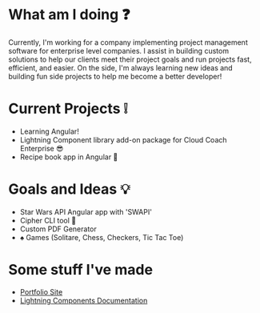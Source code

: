 # What am I doing :question:

Currently, I'm working for a company implementing project management software for enterprise level companies.
I assist in building custom solutions to help our clients meet their project goals and run projects fast, efficient, and easier.
On the side, I'm always learning new ideas and building fun side projects to help me become a better developer!

# Current Projects :grey_exclamation:

* Learning Angular!
* Lightning Component library add-on package for Cloud Coach Enterprise :sunglasses:
* Recipe book app in Angular :see_no_evil:

# Goals and Ideas :bulb:

* Star Wars API Angular app with 'SWAPI'
* Cipher CLI tool :wrench:
* Custom PDF Generator
* :spades: Games (Solitare, Chess, Checkers, Tic Tac Toe)

# Some stuff I've made

* [Portfolio Site](https://freddysilber-portfolio.web.app/)
* [Lightning Components Documentation]( https://lightning-components-documentation.vercel.app/)
